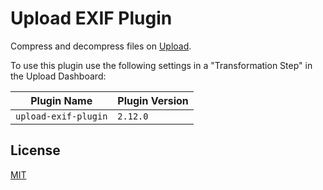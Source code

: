 # Upload EXIF Plugin

Compress and decompress files on [Upload](https://upload.io).

To use this plugin use the following settings in a "Transformation Step" in the Upload Dashboard:

| Plugin Name                 | Plugin Version |
| --------------------------- | -------------- |
| `upload-exif-plugin` | `2.12.0`       |

## License

[MIT](LICENSE)
